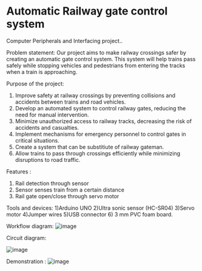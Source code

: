 # Automatic Railway gate control system

Computer Peripherals and Interfacing project..

Problem statement:
Our project aims to make railway crossings safer by creating an automatic gate control system. This system will help trains pass safely while stopping vehicles and pedestrians from entering the tracks when a train is approaching.

Purpose of the project:
1) Improve safety at railway crossings by preventing collisions and accidents between trains and road vehicles.
2) Develop an automated system to control railway gates, reducing the need for manual intervention.
3) Minimize unauthorized access to railway tracks, decreasing the risk of accidents and casualties.
4) Implement mechanisms for emergency personnel to control gates in critical situations.
5) Create a system that can be substitiute of railway gateman.
6) Allow trains to pass through crossings efficiently while minimizing disruptions to road traffic.

Features :
1) Rail detection through sensor
2) Sensor senses train from a certain distance
3) Rail gate open/close through servo motor

Tools and devices:
1)Arduino UNO
2)Ultra sonic sensor (HC-SR04)
3)Servo motor
4)Jumper wires 
5)USB connector
6) 3 mm PVC foam board.

Workflow diagram:
![image](https://github.com/user-attachments/assets/02078995-fdfe-456e-8fa4-21365e9dd73f)


Circuit diagram:

![image](https://github.com/user-attachments/assets/7d21a588-3a23-4e0c-bbbc-d7fdca7d7958)

Demonstration :
![image](https://github.com/user-attachments/assets/b815dc3b-9357-4844-932e-4b77e584e81c)











